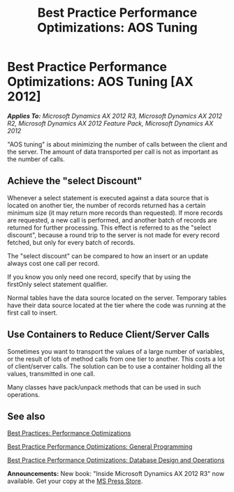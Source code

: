 ﻿---
title: 'Best Practice Performance Optimizations: AOS Tuning'
TOCTitle: 'Performance Optimizations: AOS Tuning'
ms:assetid: 8414aa72-03e7-4b40-8df9-758c71348897
ms:mtpsurl: https://msdn.microsoft.com/en-us/library/Aa643517(v=AX.60)
ms:contentKeyID: 35246161
ms.date: 05/18/2015
mtps_version: v=AX.60
---

# Best Practice Performance Optimizations: AOS Tuning [AX 2012]


_**Applies To:** Microsoft Dynamics AX 2012 R3, Microsoft Dynamics AX 2012 R2, Microsoft Dynamics AX 2012 Feature Pack, Microsoft Dynamics AX 2012_

"AOS tuning" is about minimizing the number of calls between the client and the server. The amount of data transported per call is not as important as the number of calls.

## Achieve the "select Discount"

Whenever a select statement is executed against a data source that is located on another tier, the number of records returned has a certain minimum size (it may return more records than requested). If more records are requested, a new call is performed, and another batch of records are returned for further processing. This effect is referred to as the "select discount", because a round trip to the server is not made for every record fetched, but only for every batch of records.

The "select discount" can be compared to how an insert or an update always cost one call per record.

If you know you only need one record, specify that by using the firstOnly select statement qualifier.

Normal tables have the data source located on the server. Temporary tables have their data source located at the tier where the code was running at the first call to insert.

## Use Containers to Reduce Client/Server Calls

Sometimes you want to transport the values of a large number of variables, or the result of lots of method calls from one tier to another. This costs a lot of client/server calls. The solution can be to use a container holding all the values, transmitted in one call.

Many classes have pack/unpack methods that can be used in such operations.

## See also

[Best Practices: Performance Optimizations](best-practices-performance-optimizations.md)

[Best Practice Performance Optimizations: General Programming](best-practice-performance-optimizations-general-programming.md)

[Best Practice Performance Optimizations: Database Design and Operations](best-practice-performance-optimizations-database-design-and-operations.md)

  
**Announcements:** New book: "Inside Microsoft Dynamics AX 2012 R3" now available. Get your copy at the [MS Press Store](https://www.microsoftpressstore.com/store/inside-microsoft-dynamics-ax-2012-r3-9780735685109).

